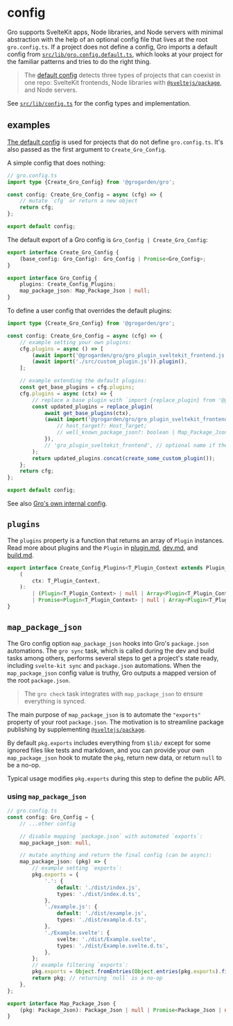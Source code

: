 # config

Gro supports SvelteKit apps, Node libraries, and Node servers with minimal abstraction
with the help of an optional config file that lives at the root `gro.config.ts`.
If a project does not define a config, Gro imports a default config from
[`src/lib/gro.config.default.ts`](/src/lib/gro.config.default.ts),
which looks at your project for the familiar patterns and tries to do the right thing.

> The [default config](/src/lib/gro.config.default.ts)
> detects three types of projects that can coexist in one repo:
> SvelteKit frontends,
> Node libraries with [`@sveltejs/package`](https://kit.svelte.dev/docs/packaging),
> and Node servers.

See [`src/lib/config.ts`](/src/lib/config.ts) for the config types and implementation.

## examples

[The default config](/src/lib/gro.config.default.ts)
is used for projects that do not define `gro.config.ts`.
It's also passed as the first argument to `Create_Gro_Config`.

A simple config that does nothing:

```ts
// gro.config.ts
import type {Create_Gro_Config} from '@grogarden/gro';

const config: Create_Gro_Config = async (cfg) => {
	// mutate `cfg` or return a new object
	return cfg;
};

export default config;
```

The default export of a Gro config is `Gro_Config | Create_Gro_Config`:

```ts
export interface Create_Gro_Config {
	(base_config: Gro_Config): Gro_Config | Promise<Gro_Config>;
}

export interface Gro_Config {
	plugins: Create_Config_Plugins;
	map_package_json: Map_Package_Json | null;
}
```

To define a user config that overrides the default plugins:

```ts
import type {Create_Gro_Config} from '@grogarden/gro';

const config: Create_Gro_Config = async (cfg) => {
	// example setting your own plugins:
	cfg.plugins = async () => [
		(await import('@grogarden/gro/gro_plugin_sveltekit_frontend.js')).plugin(),
		(await import('./src/custom_plugin.js')).plugin(),
	];

	// example extending the default plugins:
	const get_base_plugins = cfg.plugins;
	cfg.plugins = async (ctx) => {
		// replace a base plugin with `import {replace_plugin} from '@grogarden/gro';`:
		const updated_plugins = replace_plugin(
			await get_base_plugins(ctx),
			(await import('@grogarden/gro/gro_plugin_sveltekit_frontend.js')).plugin({
				// host_target?: Host_Target;
				// well_known_package_json?: boolean | Map_Package_Json;
			}),
			// 'gro_plugin_sveltekit_frontend', // optional name if they don't match
		);
		return updated_plugins.concat(create_some_custom_plugin());
	};
	return cfg;
};

export default config;
```

See also [Gro's own internal config](/gro.config.ts).

## `plugins`

The `plugins` property is a function that returns an array of `Plugin` instances.
Read more about plugins and the `Plugin` in
[plugin.md](plugin.md), [dev.md](dev.md#plugin), and [build.md](build.md#plugin).

```ts
export interface Create_Config_Plugins<T_Plugin_Context extends Plugin_Context = Plugin_Context> {
	(
		ctx: T_Plugin_Context,
	):
		| (Plugin<T_Plugin_Context> | null | Array<Plugin<T_Plugin_Context> | null>)
		| Promise<Plugin<T_Plugin_Context> | null | Array<Plugin<T_Plugin_Context> | null>>;
}
```

## `map_package_json`

The Gro config option `map_package_json` hooks into Gro's `package.json` automations.
The `gro sync` task, which is called during the dev and build tasks among others,
performs several steps to get a project's state ready,
including `svelte-kit sync` and `package.json` automations.
When the `map_package_json` config value is truthy,
Gro outputs a mapped version of the root `package.json`.

> The `gro check` task integrates with `map_package_json` to ensure everything is synced.

The main purpose of `map_package_json` is to automate
the `"exports"` property of your root `package.json`.
The motivation is to streamline package publishing by supplementing
[`@sveltejs/package`](https://kit.svelte.dev/docs/packaging).

By default `pkg.exports` includes everything from `$lib/`
except for some ignored files like tests and markdown,
and you can provide your own `map_package_json` hook to
mutate the `pkg`, return new data, or return `null` to be a no-op.

Typical usage modifies `pkg.exports` during this step to define the public API.

### using `map_package_json`

```ts
// gro.config.ts
const config: Gro_Config = {
	// ...other config

	// disable mapping `package.json` with automated `exports`:
	map_package_json: null,

	// mutate anything and return the final config (can be async):
	map_package_json: (pkg) => {
		// example setting `exports`:
		pkg.exports = {
			'.': {
				default: './dist/index.js',
				types: './dist/index.d.ts',
			},
			'./example.js': {
				default: './dist/example.js',
				types: './dist/example.d.ts',
			},
			'./Example.svelte': {
				svelte: './dist/Example.svelte',
				types: './dist/Example.svelte.d.ts',
			},
		};
		// example filtering `exports`:
		pkg.exports = Object.fromEntries(Object.entries(pkg.exports).filter(/* ... */));
		return pkg; // returning `null` is a no-op
	},
};

export interface Map_Package_Json {
	(pkg: Package_Json): Package_Json | null | Promise<Package_Json | null>;
}
```
